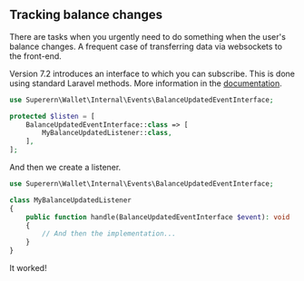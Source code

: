 ## Tracking balance changes

There are tasks when you urgently need to do something when the user's balance changes. A frequent case of transferring data via websockets to the front-end.

Version 7.2 introduces an interface to which you can subscribe.
This is done using standard Laravel methods.
More information in the [documentation](https://laravel.com/docs/8.x/events).

```php
use Superern\Wallet\Internal\Events\BalanceUpdatedEventInterface;

protected $listen = [
    BalanceUpdatedEventInterface::class => [
        MyBalanceUpdatedListener::class,
    ],
];
```

And then we create a listener.

```php
use Superern\Wallet\Internal\Events\BalanceUpdatedEventInterface;

class MyBalanceUpdatedListener
{
    public function handle(BalanceUpdatedEventInterface $event): void
    {
        // And then the implementation...
    }
}
```

It worked! 
